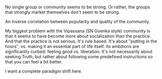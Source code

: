 No single group or community seems to be strong. Or rather, the groups that strongly market themselves don't seem to be strong.

An inverse correlation between popularity and quality of the community.

My biggest problem with the Vipassana (SN Goenka style) community is that it seems to have become more about socialization than the practice. And that the practice is not serious. It's rule based. It's about "putting in the hours", vs. making it an essential part of life itself. Its ambitions are significantly curbed: feeling good vs. liberation. It's not necessarily about seeking Truth, but rather about following some predefined instructions so that you can feel a bit better.

I want a complete paradigm shift here.



